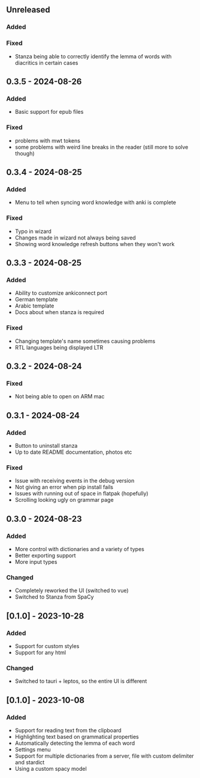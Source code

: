 ## Unreleased

### Added

### Fixed

- Stanza being able to correctly identify the lemma of words with diacritics in certain cases

## 0.3.5 - 2024-08-26

### Added

- Basic support for epub files

### Fixed

- problems with mwt tokens
- some problems with weird line breaks in the reader (still more to solve though)

## 0.3.4 - 2024-08-25

### Added

- Menu to tell when syncing word knowledge with anki is complete

### Fixed

- Typo in wizard
- Changes made in wizard not always being saved
- Showing word knowledge refresh buttons when they won't work

## 0.3.3 - 2024-08-25

### Added

- Ability to customize ankiconnect port
- German template
- Arabic template
- Docs about when stanza is required

### Fixed

- Changing template's name sometimes causing problems
- RTL languages being displayed LTR

## 0.3.2 - 2024-08-24

### Fixed

- Not being able to open on ARM mac

## 0.3.1 - 2024-08-24

### Added

- Button to uninstall stanza
- Up to date README documentation, photos etc

### Fixed

- Issue with receiving events in the debug version
- Not giving an error when pip install fails
- Issues with running out of space in flatpak (hopefully)
- Scrolling looking ugly on grammar page

## 0.3.0 - 2024-08-23

### Added

- More control with dictionaries and a variety of types
- Better exporting support
- More input types

### Changed

- Completely reworked the UI (switched to vue)
- Switched to Stanza from SpaCy

## [0.1.0] - 2023-10-28

### Added

- Support for custom styles
- Support for any html

### Changed

- Switched to tauri + leptos, so the entire UI is different

## [0.1.0] - 2023-10-08

### Added

- Support for reading text from the clipboard
- Highlighting text based on grammatical properties
- Automatically detecting the lemma of each word
- Settings menu
- Support for multiple dictionaries from a server, file with custom delimiter and stardict
- Using a custom spacy model
